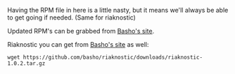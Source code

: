 Having the RPM file in here is a little nasty, but it means we'll always be able to get going if needed. (Same for riaknostic)

Updated RPM's can be grabbed from [Basho's site](http://wiki.basho.com/Installing-on-RHEL-and-CentOS.html).

Riaknostic you can get from [Basho's site](http://riaknostic.basho.com/) as well:

    wget https://github.com/basho/riaknostic/downloads/riaknostic-1.0.2.tar.gz 
